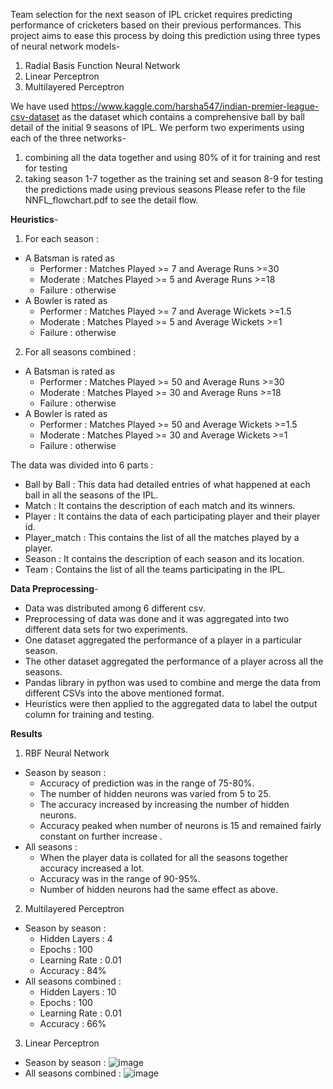Team selection for the next season of IPL cricket requires predicting performance of cricketers based on their previous performances.
This project aims to ease this process by doing this prediction using three types of neural network models-
1. Radial Basis Function Neural Network
2. Linear Perceptron
3. Multilayered Perceptron

We have used https://www.kaggle.com/harsha547/indian-premier-league-csv-dataset as the dataset which contains a comprehensive ball by ball detail of the initial 9 seasons of IPL.
We perform two experiments using each of the three networks-
1. combining all the data together and using 80% of it for training and rest for testing
2. taking season 1-7 together as the training set and season 8-9 for testing the predictions made using previous seasons
Please refer to the file NNFL_flowchart.pdf to see the detail flow.

**Heuristics**-
1. For each season :
  - A Batsman is rated as 
    - Performer : Matches Played >= 7 and Average Runs >=30
    - Moderate : Matches Played >= 5 and Average Runs >=18
    - Failure : otherwise
  - A Bowler is rated as 
    - Performer : Matches Played >= 7 and Average Wickets >=1.5
    - Moderate : Matches Played >= 5 and Average Wickets >=1
    - Failure : otherwise
2. For all seasons combined : 
  - A Batsman is rated as 
    - Performer : Matches Played >= 50 and Average Runs >=30
    - Moderate : Matches Played >= 30 and Average Runs >=18
    - Failure : otherwise
  - A Bowler is rated as 
    - Performer : Matches Played >= 50 and Average Wickets >=1.5
    - Moderate : Matches Played >= 30 and Average Wickets >=1
    - Failure : otherwise
    
The data was divided into 6 parts :
  - Ball by Ball : This data had detailed entries of what happened at each ball in all the seasons of the IPL.
  - Match : It contains the description of each match and its winners.
  - Player : It contains the data of each participating player and their player id.
  - Player_match : This contains the list of all the matches played by a player.
  - Season : It contains the description of each season and its location.
  - Team : Contains the list of all the teams participating in the IPL.
  
**Data Preprocessing**-
  - Data was distributed among 6 different csv.
  - Preprocessing of data was done and it was aggregated into two different data sets for two experiments.
  - One dataset aggregated the performance of a player in a particular season.
  - The other dataset aggregated the performance of a player across all the seasons.
  - Pandas library in python was used to combine and merge the data from different CSVs into the above mentioned format.
  - Heuristics were then applied to the aggregated data to label the output column for training and testing.
  
**Results**
1. RBF Neural Network
  - Season by season :
      - Accuracy of prediction was in the range of 75-80%. 
      - The number of hidden neurons was varied from 5 to 25.
      - The accuracy increased by increasing the number of hidden neurons.
      - Accuracy peaked when number of neurons is 15 and remained fairly constant on further increase .
  - All seasons :
      - When the player data is collated for all the seasons together accuracy increased a lot.
      - Accuracy was in the range of 90-95%.
      - Number of hidden neurons had the same effect as above.
2. Multilayered Perceptron
  - Season by season :
    - Hidden Layers : 4
    - Epochs : 100
    - Learning Rate : 0.01
    - Accuracy : 84%
  - All seasons combined :
    - Hidden Layers : 10
    - Epochs : 100
    - Learning Rate : 0.01
    - Accuracy : 66%
3. Linear Perceptron
  - Season by season :
    ![image](https://user-images.githubusercontent.com/28497690/143624223-48da9a7c-4d5d-4783-b65a-89f2dedaa13a.png)
  - All seasons combined :
    ![image](https://user-images.githubusercontent.com/28497690/143624174-633c960c-eb8b-4826-a5ac-bd3bb64feff5.png)

  





